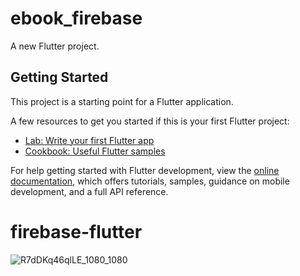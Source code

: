 # ebook_firebase

A new Flutter project.

## Getting Started

This project is a starting point for a Flutter application.

A few resources to get you started if this is your first Flutter project:

- [Lab: Write your first Flutter app](https://docs.flutter.dev/get-started/codelab)
- [Cookbook: Useful Flutter samples](https://docs.flutter.dev/cookbook)

For help getting started with Flutter development, view the
[online documentation](https://docs.flutter.dev/), which offers tutorials,
samples, guidance on mobile development, and a full API reference.

# firebase-flutter
![R7dDKq46qlLE_1080_1080](https://user-images.githubusercontent.com/108933534/220394896-29764034-d289-4797-b1e6-d37da7455be1.png)
